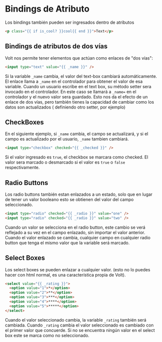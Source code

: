 # Bindings de Atributo

Los bindings también pueden ser ingresados dentro de atributos

```html
<p class="{{ if is_cool? }}cool{{ end }}">Text</p>
```

## Bindings de atributos de dos vías

Volt nos permite tener elementos que actúan como enlaces de "dos vías":

```html
<input type="text" value="{{ _name }}" />
```

Si la variable ```_name``` cambia, el valor del text-box cambiará automáticamente.  El enlace llama a ```_name``` en el controlador para obtener el valor de esa variable. Cuando un usuario escribe en el text box, su método setter sera invocado en el controlador. En este caso se llamará a ```_name=``` en el controlador y el nuevo valor sera guardado. Esto nos da el efecto de un enlace de dos vías, pero también tienes la capacidad de cambiar como los datos son actualizados ( definiendo otro setter, por ejemplo)

## CheckBoxes

En el siguiente ejemplo, si ```_name``` cambia, el campo se actualizará, y si el campo es actualizado por el usuario, ```_name``` tambien cambiará.

```html
<input type="checkbox" checked="{{ _checked }}" />
```

Si el valor ingresado es ```true```, el checkbox se marcara como checked.  El valor sera marcado o desmarcado si el valor es ```true``` o ```false``` respectivamente.

## Radio Buttons

Los radio buttons también estan enlazados a un estado, solo que en lugar de tener un valor booleano esto se obtienen del valor del campo seleccionado.

```html
<input type="radio" checked="{{ _radio }}" value="one" />
<input type="radio" checked="{{ _radio }}" value="two" />
```

Cuando un valor se selecciona en el radio button, este cambio se verá reflejado a su vez en el campo enlazado, sin importar el valor anterior. Cuando el valor enlazado se cambia, cualquier campo en cualquier radio button que tenga el mismo valor que la variable será marcado.

## Select Boxes

Los select boxes se pueden enlazar a cualquier valor. (esto no lo puedes hacer con html normal, es una característica propia de Volt).

```html
<select value="{{ _rating }}">
  <option value="1">*</option>
  <option value="2">**</option>
  <option value="3">***</option>
  <option value="4">****</option>
  <option value="5">*****</option>
</select>
```

Cuando el valor seleccionado cambia, la variable ```_rating``` también será cambiada. Cuando ```_rating``` cambia el valor seleccionado es cambiado con el primer valor que concuerde. Si no se encuentra ningún valor en el select box este se marca como no seleccionado.
